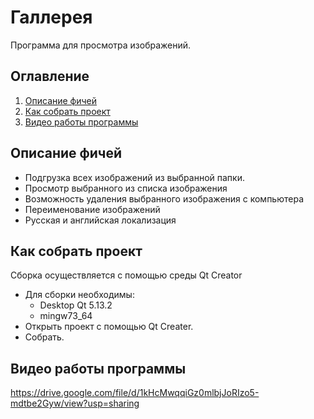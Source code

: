 # Галлерея
Программа для просмотра изображений.

## Оглавление
1. [Описание фичей](#Описание-фичей)
2. [Как собрать проект](#Как-собрать-проект)
3. [Видео работы программы](#Видео-работы-программы)

## Описание фичей
* Подгрузка всех изображений из выбранной папки.
* Просмотр выбранного из списка изображения
* Возможность удаления выбранного изображения с компьютера
* Переименование изображений
* Русская и английская локализация

## Как собрать проект
Сборка осуществляется с помощью среды Qt Creator
- Для сборки необходимы:
    - Desktop Qt 5.13.2
    - mingw73_64
- Открыть проект с помощью Qt Creater.
- Собрать.

## Видео работы программы
https://drive.google.com/file/d/1kHcMwqqiGz0mlbjJoRIzo5-mdtbe2Gyw/view?usp=sharing
